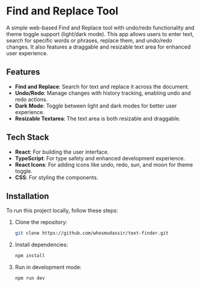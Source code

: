 # Find and Replace Tool

A simple web-based Find and Replace tool with undo/redo functionality and theme toggle support (light/dark mode). This app allows users to enter text, search for specific words or phrases, replace them, and undo/redo changes. It also features a draggable and resizable text area for enhanced user experience.

## Features

- **Find and Replace**: Search for text and replace it across the document.
- **Undo/Redo**: Manage changes with history tracking, enabling undo and redo actions.
- **Dark Mode**: Toggle between light and dark modes for better user experience.
- **Resizable Textarea**: The text area is both resizable and draggable.

## Tech Stack

- **React**: For building the user interface.
- **TypeScript**: For type safety and enhanced development experience.
- **React Icons**: For adding icons like undo, redo, sun, and moon for theme toggle.
- **CSS**: For styling the components.

## Installation

To run this project locally, follow these steps:

1. Clone the repository:
   ```bash
   git clone https://github.com/whosmudassir/text-finder.git
   ```
2. Install dependencies:
   ```bash
   npm install
   ```
3. Run in development mode:
   ```bash
   npm run dev
   ```
